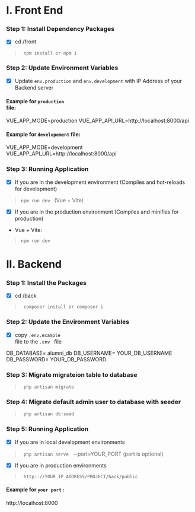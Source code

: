# I. Front End
### Step 1: Install Dependency Packages
- [x] cd /front
> <code> npm install or npm i </code>

### Step 2: Update Environment Variables
- [x] Update <code>env.production</code> and <code>env.development</code> with IP Address of your Backend server

#### Example for <code>production </code> file:
VUE_APP_MODE=production
VUE_APP_API_URL=http://localhost:8000/api

#### Example for <code>developement</code> file:
VUE_APP_MODE=development
VUE_APP_API_URL=http://localhost:8000/api
### Step 3: Running Application
- [x] If you are in the development environment (Compiles and hot-reloads for development)

> <code>npm run dev </code> (Vue + Vite)
- [x] If you are in the production environment (Compiles and minifies for production)
- Vue + Vite: 
> <code>npm run dev </code>

# II. Backend
### Step 1: Install the Packages
- [x] cd /back
> <code> composer install or composer i </code>

### Step 2: Update the Environment Variables
- [x] copy <code>.env.example </code> file to the <code>.env </code> file
  
DB_DATABASE= alumni_db
DB_USERNAME= YOUR_DB_USERNAME
DB_PASSWORD= YOUR_DB_PASSWORD

### Step 3: Migrate migrateion table to database
> <code> php artisan migrate </code>

### Step 4: Migrate default admin user to database with seeder
> <code> php artisan db:seed </code>

### Step 5: Running Application
- [x] If you are in local development environments
> <code> php artisan serve </code> --port=YOUR_PORT (port is optional) 

- [x] If you are in production environments

> <code> http:://YOUR_IP_ADDRESS/PROJECT/back/public </code>


#### Example for <code>your port</code> :
http://localhost:8000